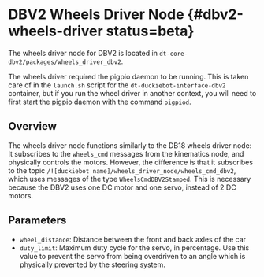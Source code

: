 # DBV2 Wheels Driver Node {#dbv2-wheels-driver status=beta}

The wheels driver node for DBV2 is located in `dt-core-dbv2/packages/wheels_driver_dbv2`.

The wheels driver required the pigpio daemon to be running. This is taken care of in the `launch.sh` script
for the `dt-duckiebot-interface-dbv2` container, but if you run the wheel driver in another context, you will
need to first start the pigpio daemon with the command `pigpiod`.

## Overview

The wheels driver node functions similarly to the DB18 wheels driver node: It subscribes to the `wheels_cmd`
messages from the kinematics node, and physically controls the motors. However, the difference is that
it subscribes to the topic `/![duckiebot name]/wheels_driver_node/wheels_cmd_dbv2`, which uses messages
of the type `WheelsCmdDBV2Stamped`. This is necessary because the DBV2 uses one DC motor and one servo,
instead of 2 DC motors.

## Parameters

 - `wheel_distance`: Distance between the front and back axles of the car
 - `duty_limit`: Maximum duty cycle for the servo, in percentage. Use this value to prevent the
   servo from being overdriven to an angle which is physically prevented by the steering system.
 